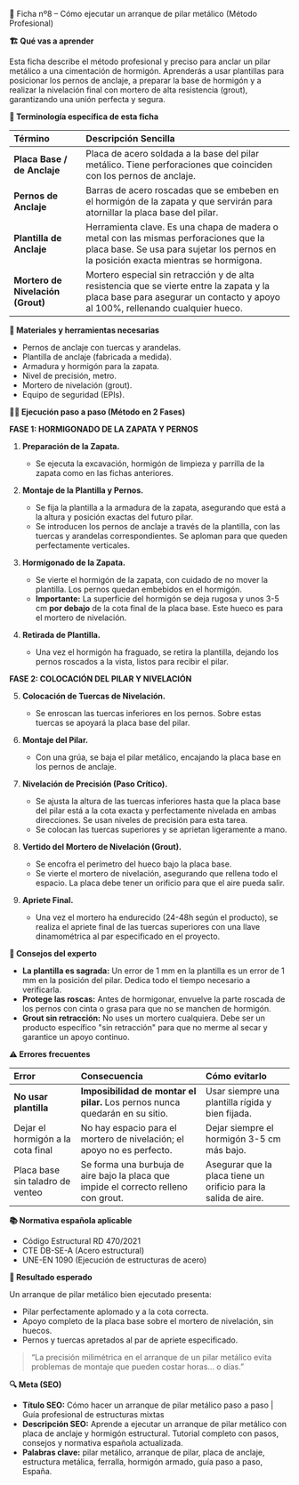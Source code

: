 🧱 Ficha nº8 – Cómo ejecutar un arranque de pilar metálico (Método Profesional)

**🏗️ Qué vas a aprender**

Esta ficha describe el método profesional y preciso para anclar un pilar metálico a una cimentación de hormigón. Aprenderás a usar plantillas para posicionar los pernos de anclaje, a preparar la base de hormigón y a realizar la nivelación final con mortero de alta resistencia (grout), garantizando una unión perfecta y segura.

**📖 Terminología específica de esta ficha**

| Término | Descripción Sencilla |
| :--- | :--- |
| **Placa Base / de Anclaje** | Placa de acero soldada a la base del pilar metálico. Tiene perforaciones que coinciden con los pernos de anclaje. |
| **Pernos de Anclaje** | Barras de acero roscadas que se embeben en el hormigón de la zapata y que servirán para atornillar la placa base del pilar. |
| **Plantilla de Anclaje** | Herramienta clave. Es una chapa de madera o metal con las mismas perforaciones que la placa base. Se usa para sujetar los pernos en la posición exacta mientras se hormigona. |
| **Mortero de Nivelación (Grout)** | Mortero especial sin retracción y de alta resistencia que se vierte entre la zapata y la placa base para asegurar un contacto y apoyo al 100%, rellenando cualquier hueco. |

**🧱 Materiales y herramientas necesarias**

- Pernos de anclaje con tuercas y arandelas.
- Plantilla de anclaje (fabricada a medida).
- Armadura y hormigón para la zapata.
- Nivel de precisión, metro.
- Mortero de nivelación (grout).
- Equipo de seguridad (EPIs).

**👷‍♂️ Ejecución paso a paso (Método en 2 Fases)**

**FASE 1: HORMIGONADO DE LA ZAPATA Y PERNOS**

1.  **Preparación de la Zapata.**
    - Se ejecuta la excavación, hormigón de limpieza y parrilla de la zapata como en las fichas anteriores.

2.  **Montaje de la Plantilla y Pernos.**
    - Se fija la plantilla a la armadura de la zapata, asegurando que está a la altura y posición exactas del futuro pilar.
    - Se introducen los pernos de anclaje a través de la plantilla, con las tuercas y arandelas correspondientes. Se aploman para que queden perfectamente verticales.

3.  **Hormigonado de la Zapata.**
    - Se vierte el hormigón de la zapata, con cuidado de no mover la plantilla. Los pernos quedan embebidos en el hormigón.
    - **Importante:** La superficie del hormigón se deja rugosa y unos 3-5 cm **por debajo** de la cota final de la placa base. Este hueco es para el mortero de nivelación.

4.  **Retirada de Plantilla.**
    - Una vez el hormigón ha fraguado, se retira la plantilla, dejando los pernos roscados a la vista, listos para recibir el pilar.

**FASE 2: COLOCACIÓN DEL PILAR Y NIVELACIÓN**

5.  **Colocación de Tuercas de Nivelación.**
    - Se enroscan las tuercas inferiores en los pernos. Sobre estas tuercas se apoyará la placa base del pilar.

6.  **Montaje del Pilar.**
    - Con una grúa, se baja el pilar metálico, encajando la placa base en los pernos de anclaje.

7.  **Nivelación de Precisión (Paso Crítico).**
    - Se ajusta la altura de las tuercas inferiores hasta que la placa base del pilar está a la cota exacta y perfectamente nivelada en ambas direcciones. Se usan niveles de precisión para esta tarea.
    - Se colocan las tuercas superiores y se aprietan ligeramente a mano.

8.  **Vertido del Mortero de Nivelación (Grout).**
    - Se encofra el perímetro del hueco bajo la placa base.
    - Se vierte el mortero de nivelación, asegurando que rellena todo el espacio. La placa debe tener un orificio para que el aire pueda salir.

9.  **Apriete Final.**
    - Una vez el mortero ha endurecido (24-48h según el producto), se realiza el apriete final de las tuercas superiores con una llave dinamométrica al par especificado en el proyecto.

**💬 Consejos del experto**

- **La plantilla es sagrada:** Un error de 1 mm en la plantilla es un error de 1 mm en la posición del pilar. Dedica todo el tiempo necesario a verificarla.
- **Protege las roscas:** Antes de hormigonar, envuelve la parte roscada de los pernos con cinta o grasa para que no se manchen de hormigón.
- **Grout sin retracción:** No uses un mortero cualquiera. Debe ser un producto específico "sin retracción" para que no merme al secar y garantice un apoyo continuo.

**⚠️ Errores frecuentes**

| Error | Consecuencia | Cómo evitarlo |
| :--- | :--- | :--- |
| **No usar plantilla** | **Imposibilidad de montar el pilar.** Los pernos nunca quedarán en su sitio. | Usar siempre una plantilla rígida y bien fijada. |
| Dejar el hormigón a la cota final | No hay espacio para el mortero de nivelación; el apoyo no es perfecto. | Dejar siempre el hormigón 3-5 cm más bajo. |
| Placa base sin taladro de venteo | Se forma una burbuja de aire bajo la placa que impide el correcto relleno con grout. | Asegurar que la placa tiene un orificio para la salida de aire. |

**📚 Normativa española aplicable**

- Código Estructural RD 470/2021
- CTE DB-SE-A (Acero estructural)
- UNE-EN 1090 (Ejecución de estructuras de acero)

**🎯 Resultado esperado**

Un arranque de pilar metálico bien ejecutado presenta:
- Pilar perfectamente aplomado y a la cota correcta.
- Apoyo completo de la placa base sobre el mortero de nivelación, sin huecos.
- Pernos y tuercas apretados al par de apriete especificado.

> “La precisión milimétrica en el arranque de un pilar metálico evita problemas de montaje que pueden costar horas… o días.”

**🔍 Meta (SEO)**

- **Título SEO:** Cómo hacer un arranque de pilar metálico paso a paso | Guía profesional de estructuras mixtas
- **Descripción SEO:** Aprende a ejecutar un arranque de pilar metálico con placa de anclaje y hormigón estructural. Tutorial completo con pasos, consejos y normativa española actualizada.
- **Palabras clave:** pilar metálico, arranque de pilar, placa de anclaje, estructura metálica, ferralla, hormigón armado, guía paso a paso, España.